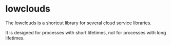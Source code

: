 # lowclouds

The lowclouds is a shortcut library for several cloud service libraries.

It is designed for processes with short lifetimes, not for processes with long lifetimes.

